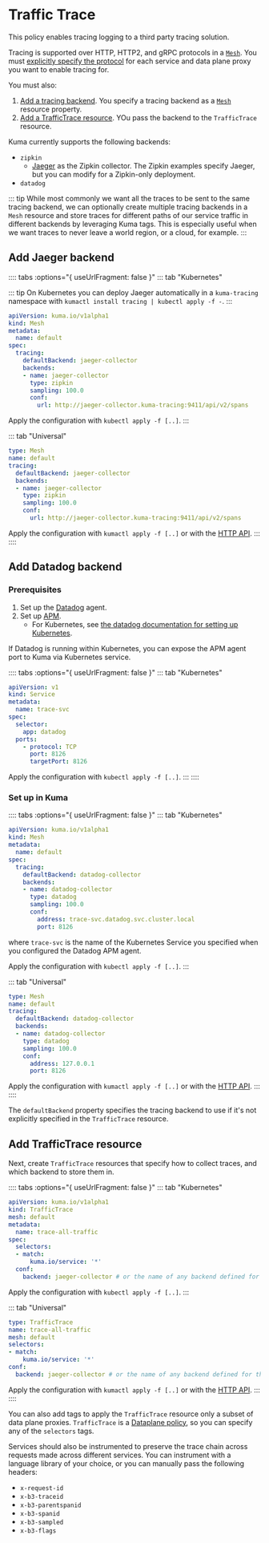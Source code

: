 # Traffic Trace

This policy enables tracing logging to a third party tracing solution. 

Tracing is supported over HTTP, HTTP2, and gRPC protocols in a [`Mesh`](../mesh). You must [explicitly specify the protocol](./protocol-support-in-kuma/) for each service and data plane proxy you want to enable tracing for.

You must also:

1. [Add a tracing backend](#add-a-tracing-backend). You specify a tracing backend as a [`Mesh`](../mesh) resource property.
1. [Add a TrafficTrace resource](#add-a-traffictrace-resource). YOu pass the backend to the `TrafficTrace` resource.

Kuma currently supports the following backends:

* `zipkin`
  * [Jaeger](https://www.jaegertracing.io/) as the Zipkin collector. The Zipkin examples specify Jaeger, but you can modify for a Zipkin-only deployment.
* `datadog`

::: tip
While most commonly we want all the traces to be sent to the same tracing backend, we can optionally create multiple tracing backends in a `Mesh` resource and store traces for different paths of our service traffic in different backends by leveraging Kuma tags. This is especially useful when we want traces to never leave a world region, or a cloud, for example.
:::

## Add Jaeger backend

:::: tabs :options="{ useUrlFragment: false }"
::: tab "Kubernetes"

::: tip
On Kubernetes you can deploy Jaeger automatically in a `kuma-tracing` namespace with `kumactl install tracing | kubectl apply -f -`.
:::
```yaml
apiVersion: kuma.io/v1alpha1
kind: Mesh
metadata:
  name: default
spec:
  tracing:
    defaultBackend: jaeger-collector
    backends:
    - name: jaeger-collector
      type: zipkin
      sampling: 100.0
      conf:
        url: http://jaeger-collector.kuma-tracing:9411/api/v2/spans
```

Apply the configuration with `kubectl apply -f [..]`.
:::

::: tab "Universal"
```yaml
type: Mesh
name: default
tracing:
  defaultBackend: jaeger-collector
  backends:
  - name: jaeger-collector
    type: zipkin
    sampling: 100.0
    conf:
      url: http://jaeger-collector.kuma-tracing:9411/api/v2/spans
```

Apply the configuration with `kumactl apply -f [..]` or with the [HTTP API](/docs//documentation/http-api).
:::
::::

## Add Datadog backend

### Prerequisites

1. Set up the [Datadog](https://docs.datadoghq.com/tracing/) agent.
1. Set up [APM](https://docs.datadoghq.com/tracing/).
   - For Kubernetes, see [the datadog documentation for setting up Kubernetes](https://docs.datadoghq.com/agent/kubernetes/apm/).

If Datadog is running within Kubernetes, you can expose the APM agent port to Kuma via Kubernetes service.

:::: tabs :options="{ useUrlFragment: false }"
::: tab "Kubernetes"
```yaml
apiVersion: v1
kind: Service
metadata:
  name: trace-svc
spec:
  selector:
    app: datadog
  ports:
    - protocol: TCP
      port: 8126
      targetPort: 8126
```
Apply the configuration with `kubectl apply -f [..]`.
:::
::::

### Set up in Kuma

:::: tabs :options="{ useUrlFragment: false }"
::: tab "Kubernetes"

```yaml
apiVersion: kuma.io/v1alpha1
kind: Mesh
metadata:
  name: default
spec:
  tracing:
    defaultBackend: datadog-collector
    backends:
    - name: datadog-collector
      type: datadog
      sampling: 100.0
      conf:
        address: trace-svc.datadog.svc.cluster.local
        port: 8126
```

where `trace-svc` is the name of the Kubernetes Service you specified when you configured the Datadog APM agent.

Apply the configuration with `kubectl apply -f [..]`.
:::

::: tab "Universal"
```yaml
type: Mesh
name: default
tracing:
  defaultBackend: datadog-collector
  backends:
  - name: datadog-collector
    type: datadog
    sampling: 100.0
    conf:
      address: 127.0.0.1
      port: 8126
```

Apply the configuration with `kumactl apply -f [..]` or with the [HTTP API](/docs//documentation/http-api).
:::
::::

The `defaultBackend` property specifies the tracing backend to use if it's not explicitly specified in the `TrafficTrace` resource.

## Add TrafficTrace resource

Next, create `TrafficTrace` resources that specify how to collect traces, and which backend to store them in.

:::: tabs :options="{ useUrlFragment: false }"
::: tab "Kubernetes"
```yaml
apiVersion: kuma.io/v1alpha1
kind: TrafficTrace
mesh: default
metadata:
  name: trace-all-traffic
spec:
  selectors:
  - match:
      kuma.io/service: '*'
  conf:
    backend: jaeger-collector # or the name of any backend defined for the mesh 
```

Apply the configuration with `kubectl apply -f [..]`.
:::

::: tab "Universal"
```yaml
type: TrafficTrace
name: trace-all-traffic
mesh: default
selectors:
- match:
    kuma.io/service: '*'
conf:
  backend: jaeger-collector # or the name of any backend defined for the mesh
```

Apply the configuration with `kumactl apply -f [..]` or with the [HTTP API](/docs//documentation/http-api).
:::
::::

You can also add tags to apply the `TrafficTrace` resource only a subset of data plane proxies. `TrafficTrace` is a [Dataplane policy](how-kuma-chooses-the-right-policy-to-apply.md#dataplane-policy), so you can specify any of the `selectors` tags.

Services should also be instrumented to preserve the trace chain across requests made across different services. You can instrument with a language library of your choice, or you can manually pass the following headers:

* `x-request-id`
* `x-b3-traceid`
* `x-b3-parentspanid`
* `x-b3-spanid`
* `x-b3-sampled`
* `x-b3-flags`
